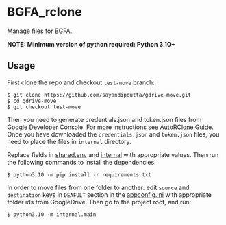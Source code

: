 # BGFA_rclone
Manage files for BGFA.

**NOTE: Minimum version of python required: Python 3.10+**

## Usage
First clone the repo and checkout `test-move` branch:
```shell
$ git clone https://github.com/sayandipdutta/gdrive-move.git
$ cd gdrive-move
$ git checkout test-move
```

Then you need to generate credentials.json and token.json files from Google Developer Console. For more instructions see [AutoRClone Guide](https://github.com/sayandipdutta/AutoRclone/blob/66a9d88c0a34bbbaf3f2a6f057e0b3dbaa53564b/Readme.md). Once you have downloaded the `credentials.json` and `token.json` files, you need to place the files in `internal` directory.

Replace fields in [shared.env](shared.env) and [internal](./internal/appconfig.ini) with appropriate values. Then run the following commands to install the dependencies.

```shell
$ python3.10 -m pip install -r requirements.txt
```

In order to move files from one folder to another:
edit `source` and `destination` keys in `DEAFULT` section in the [appconfig.ini](internal/appconfig.ini) with appropriate folder ids from GoogleDrive. Then go to the project root, and run:
```shell
$ python3.10 -m internal.main
```

